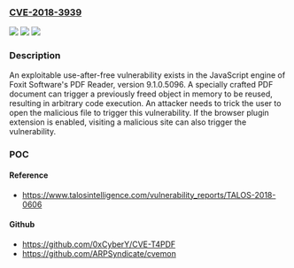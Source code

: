 ### [CVE-2018-3939](https://cve.mitre.org/cgi-bin/cvename.cgi?name=CVE-2018-3939)
![](https://img.shields.io/static/v1?label=Product&message=Foxit&color=blue)
![](https://img.shields.io/static/v1?label=Version&message=n%2Fa&color=blue)
![](https://img.shields.io/static/v1?label=Vulnerability&message=remote%20code%20execution&color=brighgreen)

### Description

An exploitable use-after-free vulnerability exists in the JavaScript engine of Foxit Software's PDF Reader, version 9.1.0.5096. A specially crafted PDF document can trigger a previously freed object in memory to be reused, resulting in arbitrary code execution. An attacker needs to trick the user to open the malicious file to trigger this vulnerability. If the browser plugin extension is enabled, visiting a malicious site can also trigger the vulnerability.

### POC

#### Reference
- https://www.talosintelligence.com/vulnerability_reports/TALOS-2018-0606

#### Github
- https://github.com/0xCyberY/CVE-T4PDF
- https://github.com/ARPSyndicate/cvemon

